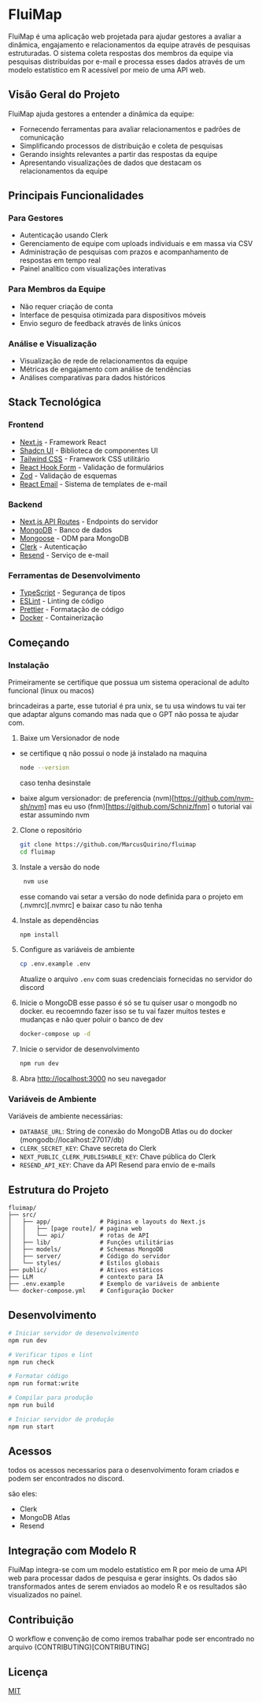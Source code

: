 # FluiMap

FluiMap é uma aplicação web projetada para ajudar gestores a avaliar a dinâmica, engajamento e relacionamentos da equipe através de pesquisas estruturadas. O sistema coleta respostas dos membros da equipe via pesquisas distribuídas por e-mail e processa esses dados através de um modelo estatístico em R acessível por meio de uma API web.

## Visão Geral do Projeto

FluiMap ajuda gestores a entender a dinâmica da equipe:

- Fornecendo ferramentas para avaliar relacionamentos e padrões de comunicação
- Simplificando processos de distribuição e coleta de pesquisas
- Gerando insights relevantes a partir das respostas da equipe
- Apresentando visualizações de dados que destacam os relacionamentos da equipe

## Principais Funcionalidades

### Para Gestores

- Autenticação usando Clerk
- Gerenciamento de equipe com uploads individuais e em massa via CSV
- Administração de pesquisas com prazos e acompanhamento de respostas em tempo real
- Painel analítico com visualizações interativas

### Para Membros da Equipe

- Não requer criação de conta
- Interface de pesquisa otimizada para dispositivos móveis
- Envio seguro de feedback através de links únicos

### Análise e Visualização

- Visualização de rede de relacionamentos da equipe
- Métricas de engajamento com análise de tendências
- Análises comparativas para dados históricos

## Stack Tecnológica

### Frontend

- [Next.js](https://nextjs.org/) - Framework React
- [Shadcn UI](https://ui.shadcn.com/) - Biblioteca de componentes UI
- [Tailwind CSS](https://tailwindcss.com/) - Framework CSS utilitário
- [React Hook Form](https://react-hook-form.com/) - Validação de formulários
- [Zod](https://zod.dev/) - Validação de esquemas
- [React Email](https://react.email/) - Sistema de templates de e-mail

### Backend

- [Next.js API Routes](https://nextjs.org/docs/api-routes/introduction) - Endpoints do servidor
- [MongoDB](https://www.mongodb.com/) - Banco de dados
- [Mongoose](https://mongoosejs.com/) - ODM para MongoDB
- [Clerk](https://clerk.com/) - Autenticação
- [Resend](https://resend.io/) - Serviço de e-mail

### Ferramentas de Desenvolvimento

- [TypeScript](https://www.typescriptlang.org/) - Segurança de tipos
- [ESLint](https://eslint.org/) - Linting de código
- [Prettier](https://prettier.io/) - Formatação de código
- [Docker](https://www.docker.com/) - Containerização

## Começando

### Instalação

Primeiramente se certifique que possua um sistema operacional de adulto funcional (linux ou macos)

brincadeiras a parte, esse tutorial é pra unix, se tu usa windows tu vai ter que adaptar alguns comando mas nada que o GPT não possa te ajudar com.

1. Baixe um Versionador de node

- se certifique q não possui o node já instalado na maquina

  ```bash
  node --version
  ```

  caso tenha desinstale

- baixe algum versionador: de preferencia (nvm)[https://github.com/nvm-sh/nvm] mas eu uso (fnm)[https://github.com/Schniz/fnm]
  o tutorial vai estar assumindo nvm

2. Clone o repositório

   ```bash
   git clone https://github.com/MarcusQuirino/fluimap
   cd fluimap
   ```

3. Instale a versão do node

   ```bash
    nvm use
   ```

   esse comando vai setar a versão do node definida para o projeto em (.nvmrc)[.nvmrc] e baixar caso tu não tenha

4. Instale as dependências

   ```bash
   npm install
   ```

5. Configure as variáveis de ambiente

   ```bash
   cp .env.example .env
   ```

   Atualize o arquivo `.env` com suas credenciais fornecidas no servidor do discord

6. Inicie o MongoDB
   esse passo é só se tu quiser usar o mongodb no docker. eu recoemndo fazer isso se tu vai fazer muitos testes e mudanças e não quer poluir o banco de dev

   ```bash
   docker-compose up -d
   ```

7. Inicie o servidor de desenvolvimento

   ```bash
   npm run dev
   ```

8. Abra [http://localhost:3000](http://localhost:3000) no seu navegador

### Variáveis de Ambiente

Variáveis de ambiente necessárias:

- `DATABASE_URL`: String de conexão do MongoDB Atlas ou do docker (mongodb://localhost:27017/db)
- `CLERK_SECRET_KEY`: Chave secreta do Clerk
- `NEXT_PUBLIC_CLERK_PUBLISHABLE_KEY`: Chave pública do Clerk
- `RESEND_API_KEY`: Chave da API Resend para envio de e-mails

## Estrutura do Projeto

```
fluimap/
├── src/
│   ├── app/              # Páginas e layouts do Next.js
│   │   ├── [page route]/ # pagina web
│   │   └── api/          # rotas de API
│   ├── lib/              # Funções utilitárias
│   ├── models/           # Scheemas MongoDB
│   ├── server/           # Código do servidor
│   └── styles/           # Estilos globais
├── public/               # Ativos estáticos
├── LLM                   # contexto para IA
├── .env.example          # Exemplo de variáveis de ambiente
└── docker-compose.yml    # Configuração Docker
```

## Desenvolvimento

```bash
# Iniciar servidor de desenvolvimento
npm run dev

# Verificar tipos e lint
npm run check

# Formatar código
npm run format:write

# Compilar para produção
npm run build

# Iniciar servidor de produção
npm run start
```

## Acessos

todos os acessos necessarios para o desenvolvimento foram criados e podem ser encontrados no discord.

são eles:

- Clerk
- MongoDB Atlas
- Resend

## Integração com Modelo R

FluiMap integra-se com um modelo estatístico em R por meio de uma API web para processar dados de pesquisa e gerar insights. Os dados são transformados antes de serem enviados ao modelo R e os resultados são visualizados no painel.

## Contribuição

O workflow e convenção de como iremos trabalhar pode ser encontrado no arquivo (CONTRIBUTING)[CONTRIBUTING]

## Licença

[MIT](LICENSE)
